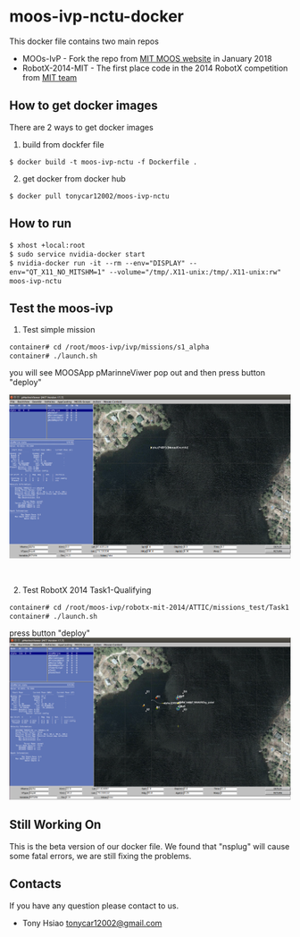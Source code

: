 # moos-ivp-nctu-docker
This docker file contains two main repos
* MOOs-IvP - Fork the repo from [MIT MOOS website](http://oceanai.mit.edu/moos-ivp/pmwiki/pmwiki.php?n=Main.HomePage) in January 2018
* RobotX-2014-MIT - The first place code in the 2014 RobotX competition from [MIT team](http://oceanai.mit.edu/robotx/pmwiki/pmwiki.php?n=Main.HomePage)

## How to get docker images
There are 2 ways to get docker images

1. build from dockfer file
```
$ docker build -t moos-ivp-nctu -f Dockerfile .
```
2. get docker from docker hub
```
$ docker pull tonycar12002/moos-ivp-nctu
```

## How to run
```
$ xhost +local:root
$ sudo service nvidia-docker start
$ nvidia-docker run -it --rm --env="DISPLAY" --env="QT_X11_NO_MITSHM=1" --volume="/tmp/.X11-unix:/tmp/.X11-unix:rw" moos-ivp-nctu
```

## Test the moos-ivp 
1. Test simple mission
```
container# cd /root/moos-ivp/ivp/missions/s1_alpha
container# ./launch.sh
```
you will see MOOSApp pMarinneViwer pop out and then press button "deploy"


![pMarineviewer](https://github.com/tonycar12002/moos-ivp-nctu-docker/blob/master/pMarineviewer.png)

</br>

2. Test RobotX 2014 Task1-Qualifying
```
container# cd /root/moos-ivp/robotx-mit-2014/ATTIC/missions_test/Task1
container# ./launch.sh
```
press button "deploy" </br>
![RobotX2014Task1](https://github.com/tonycar12002/moos-ivp-nctu-docker/blob/master/Task1.png)


## Still Working On
This is the beta version of our docker file. We found that "nsplug" will cause some fatal errors, we are still fixing the problems. 

## Contacts
If you have any question please contact to us.
* Tony Hsiao <tonycar12002@gmail.com>